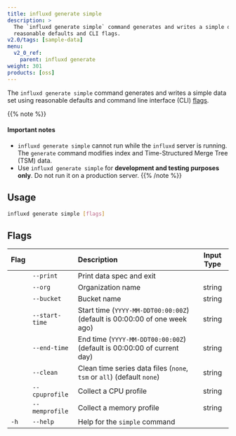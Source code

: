 ```yaml
---
title: influxd generate simple
description: >
  The `influxd generate simple` command generates and writes a simple data set using
  reasonable defaults and CLI flags.
v2.0/tags: [sample-data]
menu:
  v2_0_ref:
    parent: influxd generate
weight: 301
products: [oss]
---
```


The `influxd generate simple` command generates and writes a simple data set using
reasonable defaults and command line interface (CLI) [flags](#flags).

{{% note %}}
#### Important notes
- `influxd generate simple` cannot run while the `influxd` server is running.
  The `generate` command modifies index and Time-Structured Merge Tree (TSM) data.
- Use `influxd generate simple` for **development and testing purposes only**.
  Do not run it on a production server.
{{% /note %}}

## Usage
```sh
influxd generate simple [flags]
```

## Flags
| Flag |                | Description                                                               | Input Type |
|:---- |:---            |:-----------                                                               |:----------:|
|      | `--print`      | Print data spec and exit                                                  |            |
|      | `--org`        | Organization name                                                         | string     |
|      | `--bucket`     | Bucket name                                                               | string     |
|      | `--start-time` | Start time (`YYYY-MM-DDT00:00:00Z`) (default is 00:00:00 of one week ago) | string     |
|      | `--end-time`   | End time (`YYYY-MM-DDT00:00:00Z`) (default is 00:00:00 of current day)    | string     |
|      | `--clean`      | Clean time series data files (`none`, `tsm` or `all`) (default `none`)    | string     |
|      | `--cpuprofile` | Collect a CPU profile                                                     | string     |
|      | `--memprofile` | Collect a memory profile                                                  | string     |
| `-h` | `--help`       | Help for the `simple` command                                             |            |
